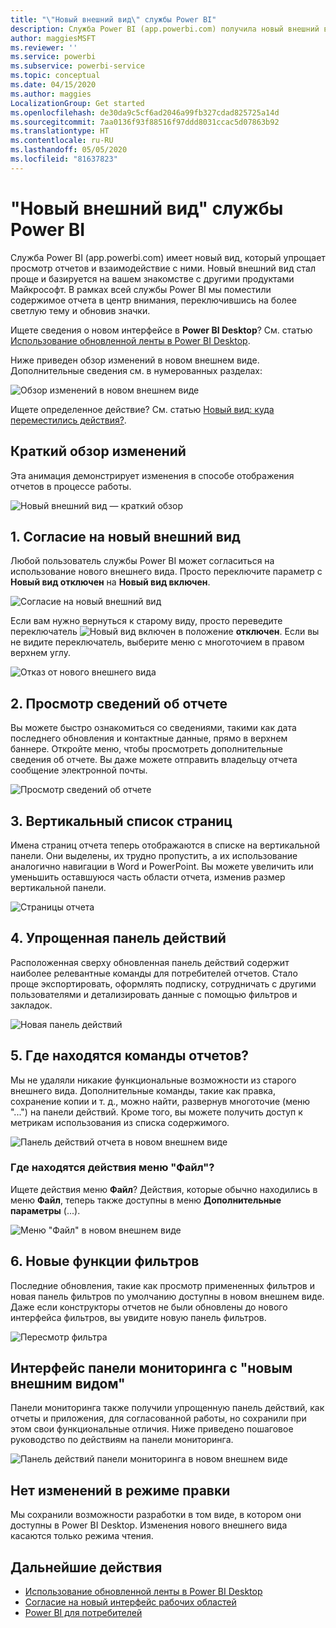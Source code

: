 ```yaml
---
title: "\"Новый внешний вид\" службы Power BI"
description: Служба Power BI (app.powerbi.com) получила новый внешний вид. Эта статья описывает, как перемещаться по отчетам с использованием нового внешнего вида.
author: maggiesMSFT
ms.reviewer: ''
ms.service: powerbi
ms.subservice: powerbi-service
ms.topic: conceptual
ms.date: 04/15/2020
ms.author: maggies
LocalizationGroup: Get started
ms.openlocfilehash: de30da9c5cf6ad2046a99fb327cdad825725a14d
ms.sourcegitcommit: 7aa0136f93f88516f97ddd8031ccac5d07863b92
ms.translationtype: HT
ms.contentlocale: ru-RU
ms.lasthandoff: 05/05/2020
ms.locfileid: "81637823"
---
```

# <a name="the-new-look-of-the-power-bi-service"></a>"Новый внешний вид" службы Power BI

Служба Power BI (app.powerbi.com) имеет новый вид, который упрощает просмотр отчетов и взаимодействие с ними. Новый внешний вид стал проще и базируется на вашем знакомстве с другими продуктами Майкрософт. В рамках всей службы Power BI мы поместили содержимое отчета в центр внимания, переключившись на более светлую тему и обновив значки. 

Ищете сведения о новом интерфейсе в **Power BI Desktop**? См. статью [Использование обновленной ленты в Power BI Desktop](desktop-ribbon.md).

Ниже приведен обзор изменений в новом внешнем виде. Дополнительные сведения см. в нумерованных разделах:

![Обзор изменений в новом внешнем виде](media/service-new-look/power-bi-new-look-changes.png)

Ищете определенное действие? См. статью [Новый вид: куда переместились действия?](service-new-look-where-actions.md).

## <a name="quick-tour-of-the-changes"></a>Краткий обзор изменений

Эта анимация демонстрирует изменения в способе отображения отчетов в процессе работы.

![Новый внешний вид — краткий обзор](media/service-new-look/power-bi-new-look-quick-tour.gif)

## <a name="1-opt-in-to-the-new-look"></a>1. Согласие на новый внешний вид

Любой пользователь службы Power BI может согласиться на использование нового внешнего вида. Просто переключите параметр с **Новый вид отключен** на **Новый вид включен**.

![Согласие на новый внешний вид](media/service-new-look/power-bi-new-look-off.png)

Если вам нужно вернуться к старому виду, просто переведите переключатель ![Новый вид включен](media/service-new-look/power-bi-new-look-toggle-on.png) в положение **отключен**. Если вы не видите переключатель, выберите меню с многоточием в правом верхнем углу.

![Отказ от нового внешнего вида](media/service-new-look/power-bi-new-look-on.png)

## <a name="2-view-report-details"></a>2. Просмотр сведений об отчете 

Вы можете быстро ознакомиться со сведениями, такими как дата последнего обновления и контактные данные, прямо в верхнем баннере.  Откройте меню, чтобы просмотреть дополнительные сведения об отчете. Вы даже можете отправить владельцу отчета сообщение электронной почты.

![Просмотр сведений об отчете](media/service-new-look/power-bi-new-look-metadata.png)

## <a name="3-vertical-list-of-pages"></a>3. Вертикальный список страниц 
Имена страниц отчета теперь отображаются в списке на вертикальной панели. Они выделены, их трудно пропустить, а их использование аналогично навигации в Word и PowerPoint. Вы можете увеличить или уменьшить оставшуюся часть области отчета, изменив размер вертикальной панели.

![Страницы отчета](media/service-new-look/power-bi-new-look-report-pages.png)

## <a name="4-simplified-action-bar"></a>4. Упрощенная панель действий 

Расположенная сверху обновленная панель действий содержит наиболее релевантные команды для потребителей отчетов. Стало проще экспортировать, оформлять подписку, сотрудничать с другими пользователями и детализировать данные с помощью фильтров и закладок.

![Новая панель действий](media/service-new-look/power-bi-new-look-action-bar.png)

## <a name="5-where-are-the-report-commands"></a>5. Где находятся команды отчетов?

Мы не удаляли никакие функциональные возможности из старого внешнего вида. Дополнительные команды, такие как правка, сохранение копии и т. д., можно найти, развернув многоточие (меню "...") на панели действий. Кроме того, вы можете получить доступ к метрикам использования из списка содержимого.

![Панель действий отчета в новом внешнем виде](media/service-new-look/power-bi-report-action-bar-new-look.gif)

### <a name="where-are-file-menu-actions"></a>Где находятся действия меню "Файл"?

Ищете действия меню **Файл**? Действия, которые обычно находились в меню **Файл**, теперь также доступны в меню **Дополнительные параметры** (...). 

![Меню "Файл" в новом внешнем виде](media/service-new-look/power-bi-file-menu-new-look.gif)

## <a name="6-new-filter-experience"></a>6. Новые функции фильтров

Последние обновления, такие как просмотр примененных фильтров и новая панель фильтров по умолчанию доступны в новом внешнем виде. Даже если конструкторы отчетов не были обновлены до нового интерфейса фильтров, вы увидите новую панель фильтров.

![Пересмотр фильтра](media/service-new-look/power-bi-new-look-filters.png)

## <a name="dashboard-new-look-experience"></a>Интерфейс панели мониторинга с "новым внешним видом" 

Панели мониторинга также получили упрощенную панель действий, как отчеты и приложения, для согласованной работы, но сохранили при этом свои функциональные отличия. Ниже приведено пошаговое руководство по действиям на панели мониторинга.
 
![Панель действий панели мониторинга в новом внешнем виде](media/service-new-look/power-bi-dashboard-action-bar-new-look.gif)

## <a name="no-changes-to-edit-mode"></a>Нет изменений в режиме правки 

Мы сохранили возможности разработки в том виде, в котором они доступны в Power BI Desktop. Изменения нового внешнего вида касаются только режима чтения.

## <a name="next-steps"></a>Дальнейшие действия

- [Использование обновленной ленты в Power BI Desktop](desktop-ribbon.md)
- [Согласие на новый интерфейс рабочих областей](collaborate-share/service-workspaces-new-look.md)
- [Power BI для потребителей](consumer/end-user-consumer.md)
